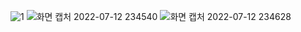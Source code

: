
![1](https://user-images.githubusercontent.com/100203726/178520587-c6ec39e8-aba8-4edd-8693-ad4d8054e8d0.jpg)
![화면 캡처 2022-07-12 234540](https://user-images.githubusercontent.com/100203726/178520640-23dc4265-b1f9-424c-a36f-e513944d6411.jpg)
![화면 캡처 2022-07-12 234628](https://user-images.githubusercontent.com/100203726/178520677-a21a306b-c252-436a-82f7-e292fecf9063.jpg)
